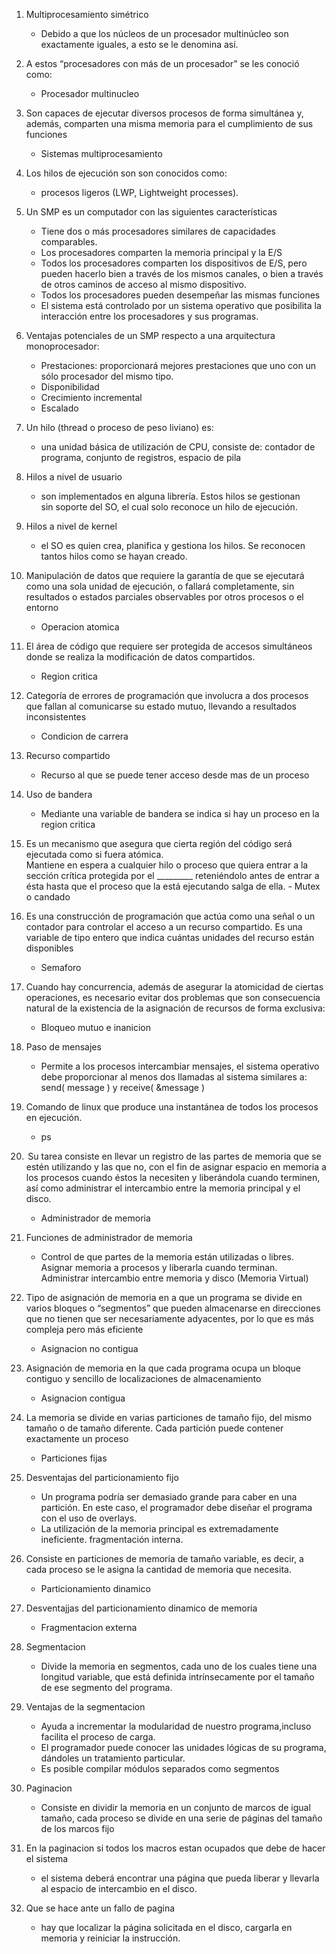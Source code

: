1. Multiprocesamiento simétrico
	- Debido a que los núcleos de un procesador multinúcleo son exactamente iguales, a esto se le denomina así.

2. A estos “procesadores con más de un procesador” se les conoció como:
	- Procesador multinucleo

3. Son capaces de ejecutar diversos procesos de forma simultánea y, además, comparten una misma memoria para el cumplimiento de sus funciones
	- Sistemas multiprocesamiento

4. Los hilos de ejecución son son conocidos como:
	- procesos ligeros (LWP, Lightweight processes).

5. Un SMP es un computador con las siguientes características
	- Tiene dos o más procesadores similares de capacidades comparables. 
	- Los procesadores comparten la memoria principal y la E/S  
	- Todos los procesadores comparten los dispositivos de E/S, pero pueden hacerlo bien a través de los mismos canales, o bien a través de otros caminos de acceso al mismo dispositivo.  
	- Todos los procesadores pueden desempeñar las mismas funciones  
	- El sistema está controlado por un sistema operativo que posibilita la interacción entre los procesadores y sus programas.

6. Ventajas potenciales de un SMP respecto a una arquitectura monoprocesador:
	- Prestaciones: proporcionará mejores prestaciones que uno con un sólo procesador del mismo tipo.  
	- Disponibilidad  
	- Crecimiento incremental  
	- Escalado

7. Un hilo (thread o proceso de peso liviano) es:
	- una unidad básica de utilización de CPU, consiste de: contador de programa, conjunto de registros, espacio de pila

8. Hilos a nivel de usuario
	- son implementados en alguna librería. Estos hilos se gestionan  
		sin soporte del SO, el cual solo reconoce un hilo de ejecución.

9. Hilos a nivel de kernel
	- el SO es quien crea, planifica y gestiona los hilos. Se  reconocen tantos hilos como se hayan creado.

10. Manipulación de datos que requiere la garantía de que se ejecutará como una sola unidad de ejecución, o fallará completamente, sin resultados o estados parciales observables por otros procesos o el entorno
	- Operacion atomica

11. El área de código que requiere ser protegida de accesos simultáneos donde se realiza la modificación de datos compartidos.​
	- Region critica

12. Categoría de errores de programación que involucra a dos procesos que fallan al comunicarse su estado mutuo, llevando a resultados inconsistentes
	- Condicion de carrera

13. Recurso compartido
	- Recurso al que se puede tener acceso desde mas de un proceso

14. Uso de bandera
	- Mediante una variable de bandera se indica si hay un proceso en la region critica

15. Es un mecanismo que asegura que cierta región del código será ejecutada como si fuera atómica.​  
	Mantiene en espera a cualquier hilo o proceso que quiera entrar a la sección crítica protegida por el _________ reteniéndolo antes de entrar a ésta hasta que el proceso que la está ejecutando salga de ella.
		-  Mutex o candado

16. Es una construcción de programación que actúa como una señal o un contador para controlar el acceso a un recurso compartido. Es una variable de tipo entero que indica cuántas unidades del recurso están disponibles
	- Semaforo

17. Cuando hay concurrencia, además de asegurar la atomicidad de ciertas operaciones, es necesario evitar dos problemas que son consecuencia natural de la existencia de la asignación de recursos de forma exclusiva:​
	- Bloqueo mutuo e inanicion

18. Paso de mensajes
	- Permite a los procesos intercambiar mensajes, el sistema operativo debe proporcionar al menos dos llamadas al sistema similares a:​  send( message ) y receive( &message )

19. Comando de linux que produce una instantánea de todos los procesos en ejecución.
	- ps

20.  Su tarea consiste en llevar un registro de las partes de memoria que se estén utilizando y las que no, con el fin de asignar espacio en memoria a los procesos cuando éstos la necesiten y liberándola cuando terminen, así como administrar el intercambio entre la memoria principal y el disco. ​
	- Administrador de memoria

21. Funciones de administrador de memoria
	- Control de que partes de la memoria están utilizadas o libres. ​  
		Asignar memoria a procesos y liberarla cuando terminan. ​  
		Administrar intercambio entre memoria y disco (Memoria Virtual)
		
22. Tipo de asignación de memoria en a que un programa se divide en varios bloques o “segmentos” que pueden almacenarse en direcciones que no tienen que ser necesariamente adyacentes, por lo que es más compleja pero más eficiente
	- Asignacion no contigua

23. Asignación de memoria en la que cada programa ocupa un bloque contiguo y sencillo de localizaciones de almacenamiento
	- Asignacion contigua

24. La memoria se divide en varias particiones de tamaño fijo, del mismo tamaño o de tamaño diferente. Cada partición puede contener exactamente un proceso
	- Particiones fijas

25. Desventajas del particionamiento fijo
	- Un programa podría ser demasiado grande para caber en una partición. En este caso, el programador debe diseñar el programa con el uso de overlays. ​
	- La utilización de la memoria principal es extremadamente ineficiente. fragmentación interna.​

26. Consiste en particiones de memoria de tamaño variable, es decir, a cada proceso se le asigna la cantidad de memoria que necesita.
	- Particionamiento dinamico

27. Desventajjas del particionamiento dinamico de memoria
	 - Fragmentacion externa

28. Segmentacion
	- Divide la memoria en segmentos, cada uno de los cuales tiene una longitud variable, que está definida intrínsecamente por el tamaño de ese segmento del programa. ​

29. Ventajas de la segmentacion
	- Ayuda a incrementar la modularidad de nuestro programa,incluso facilita el proceso de carga.​
	- El programador puede conocer las unidades lógicas de su programa, dándoles un tratamiento particular.​
	- Es posible compilar módulos separados como segmentos

30. Paginacion
	- Consiste en dividir la memoria en un conjunto de marcos de igual tamaño, cada proceso se divide en una serie de páginas del tamaño de los marcos fijo

31. En la paginacion si todos los macros estan ocupados que debe de hacer el sistema
	 - el sistema deberá encontrar una página que pueda liberar y llevarla al espacio de intercambio en el disco.​

32. Que se hace ante un fallo de pagina
	 - hay que localizar la página solicitada en el disco, cargarla en memoria y reiniciar la instrucción.​